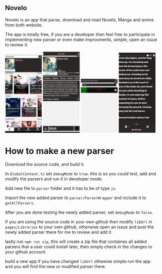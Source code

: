 ## Novelo

Novelo is an app that parse, download and read Novels, Manga and anime from both website.

The app is totally free, if you are a developer then feel free to participate in implementing new parser or even make improvments, simple, open an issue to review it.
<p class="flex">
<img width="24%" src="https://raw.githubusercontent.com/1-AlenToma/Novelo/main/Screenshots/Screenshot_20240225-062658_Novelo.png" />
<img width="24%"  src="https://raw.githubusercontent.com/1-AlenToma/Novelo/main/Screenshots/Screenshot_20240225-062719_Novelo.png" />
<img width="24%" src="https://raw.githubusercontent.com/1-AlenToma/Novelo/main/Screenshots/Screenshot_20240225-062742_Novelo.png" />
<img width="24%" src="https://raw.githubusercontent.com/1-AlenToma/Novelo/main/Screenshots/Screenshot_20240225-062812_Novelo.png" />
</p>

# How to make a new parser

Download the source code, and build it.

In `GlobalContext.ts` set `debugMode` to `true`. this is so you could test, add and modify the parsers and run it in developer mode.

Add new file to `parser` folder and it has to be of type `js`.

Import the new added parser to `parser/ParserWrapper` and include it to `getAllParsers`.

After you are done testing the newly added parser, set `debugMode` to `false`.

If you are using the source code in your own github then modify `libUrl` in `pages/Libraries` to your own github, otherwise open an issue and post the newly added parser there for me to review and add it.

lastly run `npm run zip`, this will create a zip file that containes all added parsers that a user could install later, then simply check in the changes to your github account.

build a new app if you have changed `libUrl` othewise simple run the app and you will find the new or modified parser there.
